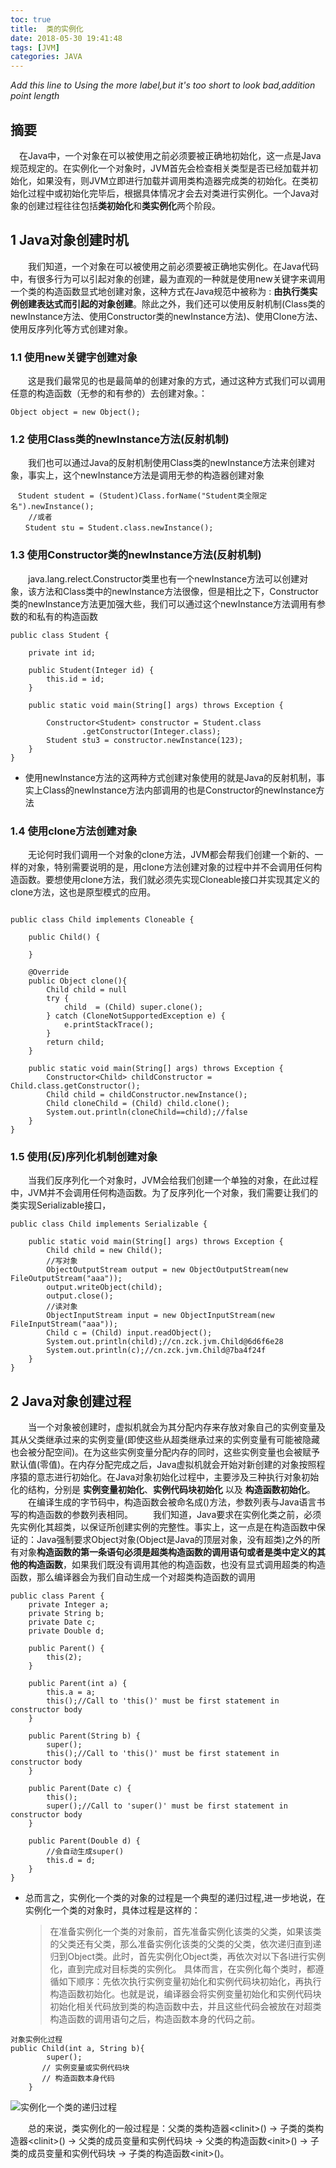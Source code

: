 ```yaml
---
toc: true
title:  类的实例化
date: 2018-05-30 19:41:48
tags: [JVM]
categories: JAVA
---
```

*Add this line to Using the more label,but it's too short to look bad,addition point length*
<!--more-->  
## 摘要
　在Java中，一个对象在可以被使用之前必须要被正确地初始化，这一点是Java规范规定的。在实例化一个对象时，JVM首先会检查相关类型是否已经加载并初始化，如果没有，则JVM立即进行加载并调用类构造器完成类的初始化。在类初始化过程中或初始化完毕后，根据具体情况才会去对类进行实例化。一个Java对象的创建过程往往包括**类初始化**和**类实例化**两个阶段。

## 1 Java对象创建时机
　　我们知道，一个对象在可以被使用之前必须要被正确地实例化。在Java代码中，有很多行为可以引起对象的创建，最为直观的一种就是使用new关键字来调用一个类的构造函数显式地创建对象，这种方式在Java规范中被称为 : **由执行类实例创建表达式而引起的对象创建**。除此之外，我们还可以使用反射机制(Class类的newInstance方法、使用Constructor类的newInstance方法)、使用Clone方法、使用反序列化等方式创建对象。
### 1.1 使用new关键字创建对象
　　这是我们最常见的也是最简单的创建对象的方式，通过这种方式我们可以调用任意的构造函数（无参的和有参的）去创建对象。：
```
Object object = new Object();
```
### 1.2 使用Class类的newInstance方法(反射机制)
　　我们也可以通过Java的反射机制使用Class类的newInstance方法来创建对象，事实上，这个newInstance方法是调用无参的构造器创建对象
```
　Student student = (Student)Class.forName("Student类全限定名").newInstance();　
	//或者
　　Student stu = Student.class.newInstance();
```

### 1.3 使用Constructor类的newInstance方法(反射机制)
　　java.lang.relect.Constructor类里也有一个newInstance方法可以创建对象，该方法和Class类中的newInstance方法很像，但是相比之下，Constructor类的newInstance方法更加强大些，我们可以通过这个newInstance方法调用有参数的和私有的构造函数
```
public class Student {

    private int id;

    public Student(Integer id) {
        this.id = id;
    }

    public static void main(String[] args) throws Exception {

        Constructor<Student> constructor = Student.class
                .getConstructor(Integer.class);
        Student stu3 = constructor.newInstance(123);
    }
}
```
* 使用newInstance方法的这两种方式创建对象使用的就是Java的反射机制，事实上Class的newInstance方法内部调用的也是Constructor的newInstance方法

### 1.4 使用clone方法创建对象
　　无论何时我们调用一个对象的clone方法，JVM都会帮我们创建一个新的、一样的对象，特别需要说明的是，用clone方法创建对象的过程中并不会调用任何构造函数。要想使用clone方法，我们就必须先实现Cloneable接口并实现其定义的clone方法，这也是原型模式的应用。
```

public class Child implements Cloneable {

    public Child() {

    }

	@Override
    public Object clone(){
        Child child = null
        try {
            child  = (Child) super.clone();
        } catch (CloneNotSupportedException e) {
            e.printStackTrace();
        }
        return child;
    }

    public static void main(String[] args) throws Exception {
        Constructor<Child> childConstructor = Child.class.getConstructor();
        Child child = childConstructor.newInstance();
        Child cloneChild = (Child) child.clone();
        System.out.println(cloneChild==child);//false 
    }
}
```
### 1.5 使用(反)序列化机制创建对象
　　当我们反序列化一个对象时，JVM会给我们创建一个单独的对象，在此过程中，JVM并不会调用任何构造函数。为了反序列化一个对象，我们需要让我们的类实现Serializable接口，
```
public class Child implements Serializable {

    public static void main(String[] args) throws Exception {
        Child child = new Child();
        //写对象
        ObjectOutputStream output = new ObjectOutputStream(new FileOutputStream("aaa"));
        output.writeObject(child);
        output.close();
        //读对象
        ObjectInputStream input = new ObjectInputStream(new FileInputStream("aaa"));
        Child c = (Child) input.readObject();
        System.out.println(child);//cn.zck.jvm.Child@6d6f6e28
        System.out.println(c);//cn.zck.jvm.Child@7ba4f24f
    }
}
```
## 2 Java对象创建过程
　　当一个对象被创建时，虚拟机就会为其分配内存来存放对象自己的实例变量及其从父类继承过来的实例变量(即使这些从超类继承过来的实例变量有可能被隐藏也会被分配空间)。在为这些实例变量分配内存的同时，这些实例变量也会被赋予默认值(零值)。在内存分配完成之后，Java虚拟机就会开始对新创建的对象按照程序猿的意志进行初始化。在Java对象初始化过程中，主要涉及三种执行对象初始化的结构，分别是 **实例变量初始化**、**实例代码块初始化** 以及 **构造函数初始化**。
　　在编译生成的字节码中，构造函数会被命名成<init>()方法，参数列表与Java语言书写的构造函数的参数列表相同。
　　我们知道，Java要求在实例化类之前，必须先实例化其超类，以保证所创建实例的完整性。事实上，这一点是在构造函数中保证的：Java强制要求Object对象(Object是Java的顶层对象，没有超类)之外的所有对象**构造函数的第一条语句必须是超类构造函数的调用语句或者是类中定义的其他的构造函数**，如果我们既没有调用其他的构造函数，也没有显式调用超类的构造函数，那么编译器会为我们自动生成一个对超类构造函数的调用
```
public class Parent {
    private Integer a;
    private String b;
    private Date c;
    private Double d;

    public Parent() {
        this(2);
    }

    public Parent(int a) {
        this.a = a;
        this();//Call to 'this()' must be first statement in constructor body
    }

    public Parent(String b) {
        super();
        this();//Call to 'this()' must be first statement in constructor body
    }

    public Parent(Date c) {
        this();
        super();//Call to 'super()' must be first statement in constructor body
    }

    public Parent(Double d) {
        //会自动生成super()
        this.d = d;
    }
}
```
* 总而言之，实例化一个类的对象的过程是一个典型的递归过程,进一步地说，在实例化一个类的对象时，具体过程是这样的：
	> 在准备实例化一个类的对象前，首先准备实例化该类的父类，如果该类的父类还有父类，那么准备实例化该类的父类的父类，依次递归直到递归到Object类。此时，首先实例化Object类，再依次对以下各l进行实例化，直到完成对目标类的实例化。
	> 具体而言，在实例化每个类时，都遵循如下顺序：先依次执行实例变量初始化和实例代码块初始化，再执行构造函数初始化。也就是说，编译器会将实例变量初始化和实例代码块初始化相关代码放到类的构造函数中去，并且这些代码会被放在对超类构造函数的调用语句之后，构造函数本身的代码之前。
```
对象实例化过程
public Child(int a, String b){
        super();
       // 实例变量或实例代码块
       // 构造函数本身代码
    }
```

![实例化一个类的递归过程](/img/jvm/jvm012.png)

　　总的来说，类实例化的一般过程是：父类的类构造器<clinit\>() -> 子类的类构造器<clinit\>() -> 父类的成员变量和实例代码块 -> 父类的构造函数<init\>() -> 子类的成员变量和实例代码块 -> 子类的构造函数<init\>()。
